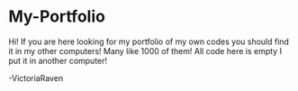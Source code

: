 # My-Portfolio
Hi! If you are here looking for my portfolio of my own codes you should find it in my other computers! Many like 1000 of them!
All code here is empty I put it in another computer!

-VictoriaRaven
